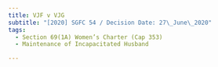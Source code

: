```yaml
---
title: VJF v VJG
subtitle: "[2020] SGFC 54 / Decision Date: 27\_June\_2020"
tags:
  - Section 69(1A) Women’s Charter (Cap 353)
  - Maintenance of Incapacitated Husband

---
```

